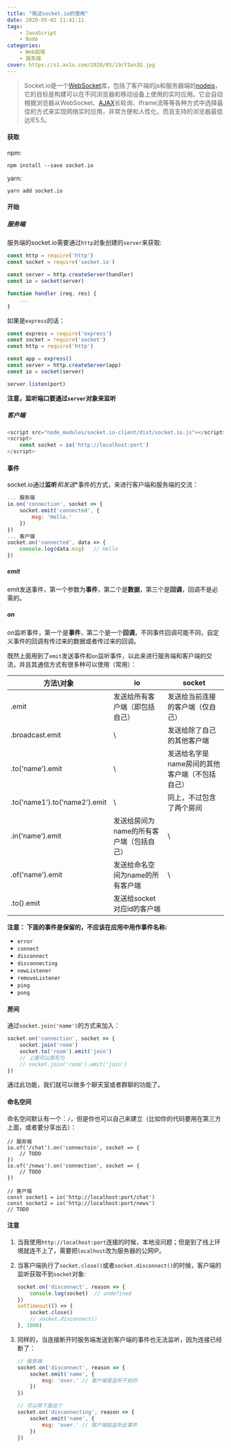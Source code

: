 ```yaml
---
title: "简述socket.io的使用"
date: 2020-05-02 11:41:11
tags:
	- JavaScript
	- Node
categories:
	- Web前端
    - 服务端
cover: https://s1.ax1x.com/2020/05/19/YIen3Q.jpg
---
```


> Socket.io是一个[WebSocket](https://www.w3cschool.cn/websocket_protocol/)库，包括了客户端的js和服务器端的[nodejs](https://www.w3cschool.cn/nodejs/)，它的目标是构建可以在不同浏览器和移动设备上使用的实时应用。它会自动根据浏览器从WebSocket、[AJAX](https://www.w3cschool.cn/ajax/)长轮询、Iframe流等等各种方式中选择最佳的方式来实现网络实时应用，非常方便和人性化，而且支持的浏览器最低达IE5.5。

#### 获取

npm:

`npm install --save socket.io`

yarn:

`yarn add socket.io`

#### 开始

##### 服务端

服务端的socket.io需要通过`http`对象创建的`server`来获取:

```js
const http = require('http')
const socket = require('socket.io')

const server = http.createServer(handler)
const io = socket(server)

function handler (req, res) {
    ...
}
```

如果是`express`的话：

```js
const express = require('express')
const socket = require('socket')
const http = require('http')

const app = express()
const server = http.createServer(app)
const io = socket(server)

server.listen(port)
```

**注意，监听端口要通过`server`对象来监听**

##### 客户端

```js
<script src="node_mudules/socket.io-client/dist/socket.io.js"></script>
<script>
	const socket = io('http://localhost:port')
</script>
```



#### 事件

socket.io通过**监听***和**发送**事件的方式，来进行客户端和服务端的交流：

```js
... 服务端
io.on('connection', socket => {
	socket.emit('connected', {
        msg: 'Hello.'
    })
})
... 客户端
socket.on('connected', data => {
    console.log(data.msg)	// Hello
})
```

##### emit

emit发送事件，第一个参数为**事件**，第二个是**数据**，第三个是**回调**，回调不是必需的。

##### on

on监听事件，第一个是**事件**，第二个是一个**回调**，不同事件回调可能不同，自定义事件的回调有传过来的数据或者传过来的回调。

既然上面用到了`emit`发送事件和`on`监听事件，以此来进行服务端和客户端的交流，并且其通信方式有很多种可以使用（常用）：

| 方法\对象                     | io                                       | socket                                         |
| ----------------------------- | ---------------------------------------- | ---------------------------------------------- |
| .emit                         | 发送给所有客户端（即包括自己）           | 发送给当前连接的客户端（仅自己）               |
| .broadcast.emit               | \                                        | 发送给除了自己的其他客户端                     |
| .to('name').emit              | \                                        | 发送给名字是name房间的其他客户端（不包括自己） |
| .to('name1').to('name2').emit | \                                        | 同上，不过包含了两个房间                       |
| .in('name').emit              | 发送给房间为name的所有客户端（包括自己） | \                                              |
| .of('name').emit              | 发送给命名空间为name的所有客户端         | \                                              |
| .to(<socketid>).emit          | 发送给socket对应id的客户端               |                                                |

**注意： 下面的事件是保留的，不应该在应用中用作事件名称:**

- `error`
- `connect`
- `disconnect`
- `disconnecting`
- `newListener`
- `removeListener`
- `ping`
- `pong`

#### 房间

通过`socket.join('name')`的方式来加入：

```js
socket.on('connection', socket => {
    socket.join('room')
    socket.to('room').emit('join')
    // 上面可以简写为
    // socket.join('room').emit('join')
})
```

通过此功能，我们就可以做多个聊天室或者群聊的功能了。

#### 命名空间

命名空间默认有一个：`/`，但是你也可以自己来建立（比如你的代码要用在第三方上面，或者要分享出去）：

```
// 服务端
io.of('/chat').on('connectoin', socket => {
	// TODO
})
io.of('/news').on('connection', socket => {
	// TODO
})

// 客户端
const socket1 = io('http://localhost:port/chat')
const socket2 = io('http://localhost:port/news')
// TODO
```

#### 注意

1. 当我使用`http://localhost:port`连接的时候，本地没问题；但是到了线上环境就连不上了，需要把`localhost`改为服务器的公网IP。

2. 当客户端执行了`socket.close()`或者`socket.disconnect()`的时候，客户端的监听获取不到`socket`对象:

   ```js
   socket.on('disconnect', reason => {
       console.log(socket)	// undefined
   })
   setTimeout(() => {
       socket.close()
       // socket.disconnect()
   }, 1000)
   ```

3. 同样的，当连接断开时服务端发送到客户端的事件也无法监听，因为连接已经断了：

   ```js
   // 服务端
   socket.on('disconnect', reason => {
       socket.emit('name', {
           msg: 'over.'	// 客户端是监听不到的
       })
   })
   
   // 可以用下面这个
   socket.on('disconnecting', reason => {
       socket.emit('name', {
           msg: 'over.'	// 客户端能监听此事件
       })
   })
   ```

   
